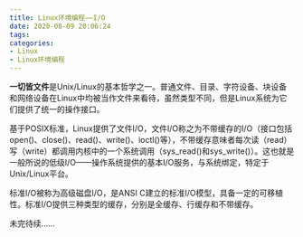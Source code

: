 ```yaml
---
title: Linux环境编程——I/O
date: 2020-08-09 20:06:24
tags:
categories:
- Linux
- Linux环境编程
---
```

**一切皆文件**是Unix/Linux的基本哲学之一。普通文件、目录、字符设备、块设备和网络设备在Linux中均被当作文件来看待，虽然类型不同，但是Linux系统为它们提供了统一的操作接口。

基于POSIX标准，Linux提供了文件I/O，文件I/O称之为不带缓存的I/O（接口包括open()、close()、read()、write()、ioctl()等），不带缓存意味者每次读（read）写（write）都调用内核中的一个系统调用（sys_read()和sys_write()）。这也就是一般所说的低级I/O——操作系统提供的基本I/O服务，与系统绑定，特定于Unix/Linux平台。

标准I/O被称为高级磁盘I/O，是ANSI C建立的标准I/O模型，具备一定的可移植性。标准I/O提供三种类型的缓存，分别是全缓存、行缓存和不带缓存。
<!-- more -->
未完待续……